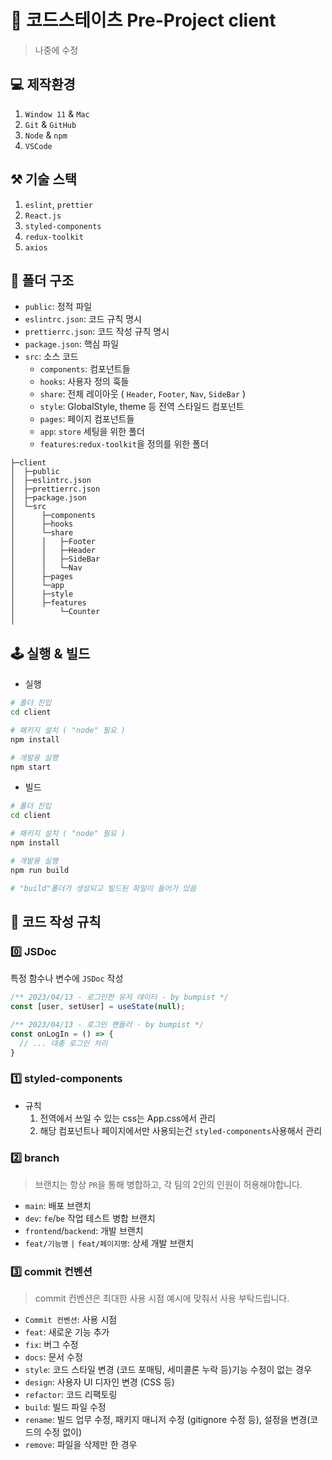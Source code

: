# 🐯 코드스테이츠 Pre-Project client

> 나중에 수정

## 💻 제작환경
1. `Window 11` & `Mac`
1. `Git` & `GitHub`
1. `Node` & `npm`
1. `VSCode`

## ⚒️ 기술 스택
1. `eslint`, `prettier`
1. `React.js`
1. `styled-components`
1. `redux-toolkit`
1. `axios`

## 🫗 폴더 구조

+ `public`: 정적 파일
+ `eslintrc.json`: 코드 규칙 명시
+ `prettierrc.json`: 코드 작성 규칙 명시
+ `package.json`: 핵심 파일
+ `src`: 소스 코드
  + `components`: 컴포넌트들
  + `hooks`: 사용자 정의 훅들
  + `share`: 전체 레이아웃 ( `Header`, `Footer`, `Nav`, `SideBar` )
  + `style`: GlobalStyle, theme 등 전역 스타일드 컴포넌트
  + `pages`: 페이지 컴포넌트들
  + `app`: `store` 세팅을 위한 폴더
  + `features`:`redux-toolkit`을 정의를 위한 폴더

```
├─client
│  ├─public
│  ├─eslintrc.json
│  ├─prettierrc.json
│  ├─package.json
│  └─src
│      ├─components
│      ├─hooks
│      └─share
│      │   ├─Footer
│      │   ├─Header       
│      │   ├─SideBar
│      │   └─Nav
│      ├─pages
│      └─app
│      ├─style  
│      ├─features
│          └─Counter
│           
```

## 🕹️ 실행 & 빌드

+ 실행

```bash
# 폴더 진입
cd client

# 패키지 설치 ( "node" 필요 )
npm install

# 개발용 실행
npm start
```

+ 빌드

```bash
# 폴더 진입
cd client

# 패키지 설치 ( "node" 필요 )
npm install

# 개발용 실행
npm run build

# "build"폴더가 생성되고 빌드된 파일이 들어가 있음
```

## 📜 코드 작성 규칙

### 0️⃣ JSDoc
특정 함수나 변수에 `JSDoc` 작성

```jsx
/** 2023/04/13 - 로그인한 유저 데이터 - by bumpist */
const [user, setUser] = useState(null);

/** 2023/04/13 - 로그인 핸들러 - by bumpist */
const onLogIn = () => {
  // ... 대충 로그인 처리
}
```

### 1️⃣ styled-components

+ 규칙
  1. 전역에서 쓰일 수 있는 css는 App.css에서 관리
  1. 해당 컴포넌트나 페이지에서만 사용되는건 `styled-components`사용해서 관리


### 2️⃣ branch
> 브랜치는 항상 `PR`을 통해 병합하고, 각 팀의 2인의 인원이 허용해야합니다.<br />

+ `main`: 배포 브랜치
+ `dev`: `fe`/`be` 작업 테스트 병합 브랜치
+ `frontend`/`backend`: 개발 브랜치
+ `feat/기능명` `|` `feat/페이지명`: 상세 개발 브랜치


### 3️⃣ commit 컨벤션
> commit 컨벤션은 최대한 사용 시점 예시에 맞춰서 사용 부탁드립니다.<br />

+ `Commit 컨벤션`: 사용 시점
+ `feat`: 새로운 기능 추가
+ `fix`: 버그 수정
+ `docs`: 문서 수정
+ `style`: 코드 스타일 변경 (코드 포매팅, 세미콜론 누락 등)기능 수정이 없는 경우
+ `design`: 사용자 UI 디자인 변경 (CSS 등)
+ `refactor`: 코드 리팩토링
+ `build`: 빌드 파일 수정
+ `rename`: 빌드 업무 수정, 패키지 매니저 수정 (gitignore 수정 등), 설정을 변경(코드의 수정 없이)
+ `remove`: 파일을 삭제만 한 경우



